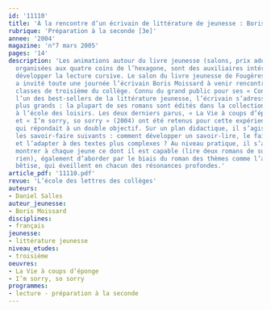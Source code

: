 ```yaml
---
id: '11110'
title: 'À la rencontre d’un écrivain de littérature de jeunesse : Boris Moissard'
rubrique: 'Préparation à la seconde [3e]'
annee: '2004'
magazine: 'n°7 mars 2005'
pages: '14'
description: 'Les animations autour du livre jeunesse (salons, prix ados…), qui sont
  organisées aux quatre coins de l’hexagone, sont des auxiliaires intéressants pour
  développer la lecture cursive. Le salon du livre jeunesse de Fougères (en Ille-et-Vilaine)
  a invité toute une journée l’écrivain Boris Moissard à venir rencontrer les huit
  classes de troisième du collège. Connu du grand public pour ses « Contes à l’envers »,
  l’un des best-sellers de la littérature jeunesse, l’écrivain s’adresse surtout aux
  plus grands : la plupart de ses romans sont édités dans la collection « Médium »
  à l’école des loisirs. Les deux derniers parus, « La Vie à coups d’éponge » (2002)
  et « I’m sorry, so sorry » (2004) ont été retenus pour cette expérience pédagogique
  qui répondait à un double objectif. Sur un plan didactique, il s’agissait de travailler
  les savoir-faire suivants : comment développer un savoir-lire, le faire évoluer
  et l’adapter à des textes plus complexes ? Au niveau pratique, il s’agissait de
  montrer à chaque jeune ce dont il est capable (lire deux romans de suite n’est pas
  rien), également d’aborder par le biais du roman des thèmes comme l’amour et la
  bêtise, qui éveillent en chacun des résonances profondes.'
article_pdf: '11110.pdf'
revue: 'L’école des lettres des collèges'
auteurs:
- Daniel Salles
auteur_jeunesse:
- Boris Moissard
disciplines:
- français
jeunesse:
- littérature jeunesse
niveau_etudes:
- troisième
oeuvres:
- La Vie à coups d’éponge
- I’m sorry, so sorry
programmes:
- lecture - préparation à la seconde
---
```

